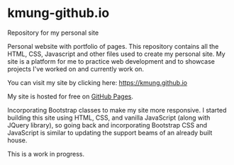 # kmung-github.io
Repository for my personal site

Personal website with portfolio of pages.
This repository contains all the HTML, CSS, Javascript and other files used to create my personal site.
My site is a platform for me to practice web development and to showcase projects I've worked on and currently work on.

You can visit my site by clicking here: https://kmung.github.io

My site is hosted for free on [GitHub Pages](https://pages.github.com/).

Incorporating Bootstrap classes to make my site more responsive. I started building this site using HTML, CSS, and vanilla JavaScript (along with JQuery library), so going back and incorporating Bootstrap CSS and JavaScript is similar to updating the support beams of an already built house.

This is a work in progress.
